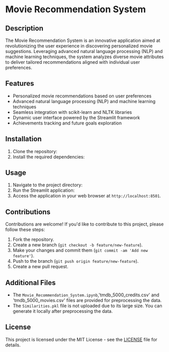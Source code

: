 # Movie Recommendation System

## Description
The Movie Recommendation System is an innovative application aimed at revolutionizing the user experience in discovering personalized movie suggestions. Leveraging advanced natural language processing (NLP) and machine learning techniques, the system analyzes diverse movie attributes to deliver tailored recommendations aligned with individual user preferences.

## Features
- Personalized movie recommendations based on user preferences
- Advanced natural language processing (NLP) and machine learning techniques
- Seamless integration with scikit-learn and NLTK libraries
- Dynamic user interface powered by the Streamlit framework
- Achievements tracking and future goals exploration

## Installation
1. Clone the repository:
2. Install the required dependencies:

## Usage
1. Navigate to the project directory:
2. Run the Streamlit application:
3. Access the application in your web browser at `http://localhost:8501`.

## Contributions
Contributions are welcome! If you'd like to contribute to this project, please follow these steps:
1. Fork the repository.
2. Create a new branch (`git checkout -b feature/new-feature`).
3. Make your changes and commit them (`git commit -am 'Add new feature'`).
4. Push to the branch (`git push origin feature/new-feature`).
5. Create a new pull request.

## Additional Files
- The `Movie_Recommendation_System.ipynb`,'tmdb_5000_credits.csv' and 'tmdb_5000_movies.csv' files are provided for preprocessing the data.
- The `Similarities.pkl` file is not uploaded due to its large size. You can generate it locally after preprocessing the data.

## License
This project is licensed under the MIT License - see the [LICENSE](LICENSE) file for details.
